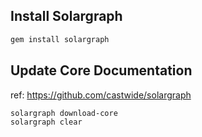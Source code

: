 ## Install Solargraph

```sh
gem install solargraph
```

## Update Core Documentation

ref: https://github.com/castwide/solargraph

```sh
solargraph download-core
solargraph clear
```
